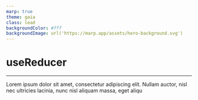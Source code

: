 ```yaml
---
marp: true
theme: gaia
class: lead
backgroundColor: #fff
backgroundImage: url('https://marp.app/assets/hero-background.svg')
---
```


# useReducer

---

Lorem ipsum dolor sit amet, consectetur adipiscing elit. Nullam auctor, nisl nec ultricies lacinia, nunc nisl aliquam massa, eget aliqu
